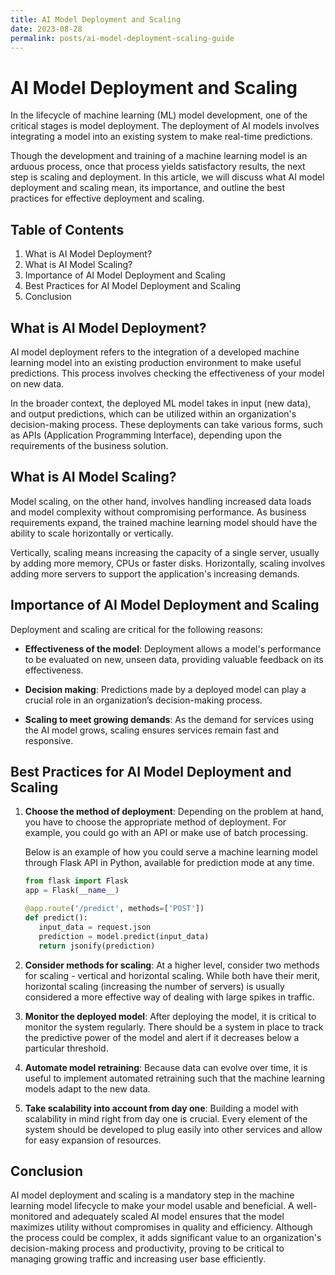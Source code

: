```yaml
---
title: AI Model Deployment and Scaling
date: 2023-08-28
permalink: posts/ai-model-deployment-scaling-guide
---
```


# AI Model Deployment and Scaling

In the lifecycle of machine learning (ML) model development, one of the critical stages is model deployment. The deployment of AI models involves integrating a model into an existing system to make real-time predictions.

Though the development and training of a machine learning model is an arduous process, once that process yields satisfactory results, the next step is scaling and deployment. In this article, we will discuss what AI model deployment and scaling mean, its importance, and outline the best practices for effective deployment and scaling.

## Table of Contents

1. What is AI Model Deployment?
2. What is AI Model Scaling?
3. Importance of AI Model Deployment and Scaling
4. Best Practices for AI Model Deployment and Scaling
5. Conclusion

## What is AI Model Deployment?

AI model deployment refers to the integration of a developed machine learning model into an existing production environment to make useful predictions. This process involves checking the effectiveness of your model on new data.

In the broader context, the deployed ML model takes in input (new data), and output predictions, which can be utilized within an organization's decision-making process. These deployments can take various forms, such as APIs (Application Programming Interface), depending upon the requirements of the business solution.

## What is AI Model Scaling?

Model scaling, on the other hand, involves handling increased data loads and model complexity without compromising performance. As business requirements expand, the trained machine learning model should have the ability to scale horizontally or vertically.

Vertically, scaling means increasing the capacity of a single server, usually by adding more memory, CPUs or faster disks. Horizontally, scaling involves adding more servers to support the application's increasing demands.

## Importance of AI Model Deployment and Scaling

Deployment and scaling are critical for the following reasons:

- **Effectiveness of the model**: Deployment allows a model's performance to be evaluated on new, unseen data, providing valuable feedback on its effectiveness.

- **Decision making**: Predictions made by a deployed model can play a crucial role in an organization’s decision-making process.

- **Scaling to meet growing demands**: As the demand for services using the AI model grows, scaling ensures services remain fast and responsive.

## Best Practices for AI Model Deployment and Scaling

1. **Choose the method of deployment**: Depending on the problem at hand, you have to choose the appropriate method of deployment. For example, you could go with an API or make use of batch processing.

   Below is an example of how you could serve a machine learning model through Flask API in Python, available for prediction mode at any time.

   ```python
   from flask import Flask
   app = Flask(__name__)

   @app.route('/predict', methods=['POST'])
   def predict():
      input_data = request.json
      prediction = model.predict(input_data)
      return jsonify(prediction)
   ```

2. **Consider methods for scaling**: At a higher level, consider two methods for scaling - vertical and horizontal scaling. While both have their merit, horizontal scaling (increasing the number of servers) is usually considered a more effective way of dealing with large spikes in traffic.

3. **Monitor the deployed model**: After deploying the model, it is critical to monitor the system regularly. There should be a system in place to track the predictive power of the model and alert if it decreases below a particular threshold.

4. **Automate model retraining**: Because data can evolve over time, it is useful to implement automated retraining such that the machine learning models adapt to the new data.

5. **Take scalability into account from day one**: Building a model with scalability in mind right from day one is crucial. Every element of the system should be developed to plug easily into other services and allow for easy expansion of resources.

## Conclusion

AI model deployment and scaling is a mandatory step in the machine learning model lifecycle to make your model usable and beneficial. A well-monitored and adequately scaled AI model ensures that the model maximizes utility without compromises in quality and efficiency. Although the process could be complex, it adds significant value to an organization's decision-making process and productivity, proving to be critical to managing growing traffic and increasing user base efficiently.
